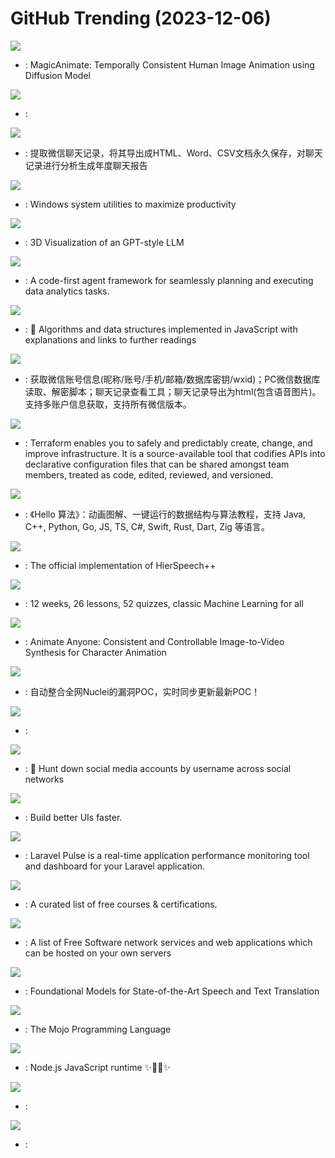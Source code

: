 # GitHub Trending (2023-12-06)

![](https://img.shields.io/badge/Python-New%201-green?style=flat-square&logo=appveyor)
- [](https://github.comundefined): MagicAnimate: Temporally Consistent Human Image Animation using Diffusion Model

![](https://img.shields.io/badge/Python-New%20709-green?style=flat-square&logo=appveyor)
- [](https://github.comundefined): 

![](https://img.shields.io/badge/Python-New%202-green?style=flat-square&logo=appveyor)
- [](https://github.comundefined): 提取微信聊天记录，将其导出成HTML、Word、CSV文档永久保存，对聊天记录进行分析生成年度聊天报告

![](https://img.shields.io/badge/C%23-New%2077-green?style=flat-square&logo=appveyor)
- [](https://github.comundefined): Windows system utilities to maximize productivity

![](https://img.shields.io/badge/TypeScript-New%20260-green?style=flat-square&logo=appveyor)
- [](https://github.comundefined): 3D Visualization of an GPT-style LLM

![](https://img.shields.io/badge/Python-New%20818-green?style=flat-square&logo=appveyor)
- [](https://github.comundefined): A code-first agent framework for seamlessly planning and executing data analytics tasks.

![](https://img.shields.io/badge/JavaScript-New%2042-green?style=flat-square&logo=appveyor)
- [](https://github.comundefined): 📝 Algorithms and data structures implemented in JavaScript with explanations and links to further readings

![](https://img.shields.io/badge/Python-New%20373-green?style=flat-square&logo=appveyor)
- [](https://github.comundefined): 获取微信账号信息(昵称/账号/手机/邮箱/数据库密钥/wxid)；PC微信数据库读取、解密脚本；聊天记录查看工具；聊天记录导出为html(包含语音图片)。支持多账户信息获取，支持所有微信版本。

![](https://img.shields.io/badge/Go-New%207-green?style=flat-square&logo=appveyor)
- [](https://github.comundefined): Terraform enables you to safely and predictably create, change, and improve infrastructure. It is a source-available tool that codifies APIs into declarative configuration files that can be shared amongst team members, treated as code, edited, reviewed, and versioned.

![](https://img.shields.io/badge/Java-New%20425-green?style=flat-square&logo=appveyor)
- [](https://github.comundefined): 《Hello 算法》：动画图解、一键运行的数据结构与算法教程，支持 Java, C++, Python, Go, JS, TS, C#, Swift, Rust, Dart, Zig 等语言。

![](https://img.shields.io/badge/Python-New%20167-green?style=flat-square&logo=appveyor)
- [](https://github.comundefined): The official implementation of HierSpeech++

![](https://img.shields.io/badge/HTML-New%20439-green?style=flat-square&logo=appveyor)
- [](https://github.comundefined): 12 weeks, 26 lessons, 52 quizzes, classic Machine Learning for all

![](https://img.shields.io/badge/none-New%20897-green?style=flat-square&logo=appveyor)
- [](https://github.comundefined): Animate Anyone: Consistent and Controllable Image-to-Video Synthesis for Character Animation

![](https://img.shields.io/badge/none-New%20106-green?style=flat-square&logo=appveyor)
- [](https://github.comundefined): 自动整合全网Nuclei的漏洞POC，实时同步更新最新POC！

![](https://img.shields.io/badge/none-New%20211-green?style=flat-square&logo=appveyor)
- [](https://github.comundefined): 

![](https://img.shields.io/badge/Python-New%20330-green?style=flat-square&logo=appveyor)
- [](https://github.comundefined): 🔎 Hunt down social media accounts by username across social networks

![](https://img.shields.io/badge/TypeScript-New%20386-green?style=flat-square&logo=appveyor)
- [](https://github.comundefined): Build better UIs faster.

![](https://img.shields.io/badge/PHP-New%20155-green?style=flat-square&logo=appveyor)
- [](https://github.comundefined): Laravel Pulse is a real-time application performance monitoring tool and dashboard for your Laravel application.

![](https://img.shields.io/badge/none-New%20352-green?style=flat-square&logo=appveyor)
- [](https://github.comundefined): A curated list of free courses & certifications.

![](https://img.shields.io/badge/none-New%20485-green?style=flat-square&logo=appveyor)
- [](https://github.comundefined): A list of Free Software network services and web applications which can be hosted on your own servers

![](https://img.shields.io/badge/C-New%20272-green?style=flat-square&logo=appveyor)
- [](https://github.comundefined): Foundational Models for State-of-the-Art Speech and Text Translation

![](https://img.shields.io/badge/Jupyter%20Notebook-New%2055-green?style=flat-square&logo=appveyor)
- [](https://github.comundefined): The Mojo Programming Language

![](https://img.shields.io/badge/JavaScript-New%20431-green?style=flat-square&logo=appveyor)
- [](https://github.comundefined): Node.js JavaScript runtime ✨🐢🚀✨

![](https://img.shields.io/badge/JavaScript-New%20138-green?style=flat-square&logo=appveyor)
- [](https://github.comundefined): 

![](https://img.shields.io/badge/Rich%20Text%20Format-New%2076-green?style=flat-square&logo=appveyor)
- [](https://github.comundefined): 

